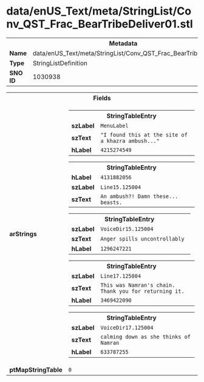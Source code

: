<h1>data/enUS_Text/meta/StringList/Conv_QST_Frac_BearTribeDeliver01.stl</h1><table><tr><th colspan="100%">Metadata</th></tr><tr><td><b>Name</b></td><td>data/enUS_Text/meta/StringList/Conv_QST_Frac_BearTribeDeliver01.stl</td></tr><tr><td><b>Type</b></td><td>StringListDefinition</td></tr><tr><td><b>SNO ID</b></td><td>1030938</td></tr></table>

<table><tr><th colspan="100%">Fields</th></tr><tr><td><b>arStrings</b></td><td><table><tr><th colspan="100%">StringTableEntry</th></tr><tr><td><b>szLabel</b></td><td><code>MenuLabel</code></td></tr><tr><td><b>szText</b></td><td><code>"I found this at the site of a khazra ambush..."</code></td></tr><tr><td><b>hLabel</b></td><td><code>4215274549</code></td></tr></table>


<table><tr><th colspan="100%">StringTableEntry</th></tr><tr><td><b>hLabel</b></td><td><code>4131882056</code></td></tr><tr><td><b>szLabel</b></td><td><code>Line15.125004</code></td></tr><tr><td><b>szText</b></td><td><code>An ambush?! Damn these... beasts.</code></td></tr></table>


<table><tr><th colspan="100%">StringTableEntry</th></tr><tr><td><b>szLabel</b></td><td><code>VoiceDir15.125004</code></td></tr><tr><td><b>szText</b></td><td><code>Anger spills uncontrollably </code></td></tr><tr><td><b>hLabel</b></td><td><code>1296247221</code></td></tr></table>


<table><tr><th colspan="100%">StringTableEntry</th></tr><tr><td><b>szLabel</b></td><td><code>Line17.125004</code></td></tr><tr><td><b>szText</b></td><td><code>This was Namran's chain. Thank you for returning it.</code></td></tr><tr><td><b>hLabel</b></td><td><code>3469422090</code></td></tr></table>


<table><tr><th colspan="100%">StringTableEntry</th></tr><tr><td><b>szLabel</b></td><td><code>VoiceDir17.125004</code></td></tr><tr><td><b>szText</b></td><td><code>calming down as she thinks of Namran</code></td></tr><tr><td><b>hLabel</b></td><td><code>633787255</code></td></tr></table>


</td></tr><tr><td><b>ptMapStringTable</b></td><td><code>0</code></td></tr></table>

